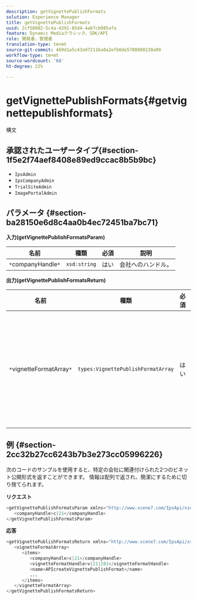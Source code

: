 ```yaml
---
description: getVignettePublishFormats
solution: Experience Manager
title: getVignettePublishFormats
uuid: 2cf58002-5c4a-4391-85d4-4a67cb085afa
feature: Dynamic Mediaクラシック，SDK/API
role: 開発者，管理者
translation-type: tm+mt
source-git-commit: 469d1a5c43a972116a8a2efb0de5708800130a99
workflow-type: tm+mt
source-wordcount: '68'
ht-degree: 22%

---
```



# getVignettePublishFormats{#getvignettepublishformats}

構文

## 承認されたユーザータイプ{#section-1f5e2f74aef8408e89ed9ccac8b5b9bc}

* `IpsAdmin`
* `IpsCompanyAdmin`
* `TrialSiteAdmin`
* `ImagePortalAdmin`

## パラメータ {#section-ba28150e6d8c4aa0b4ec72451ba7bc71}

**入力(getVignettePublishFormatsParam)**

| 名前 | 種類 | 必須 | 説明 |
|---|---|---|---|
| `*`companyHandle`*` | `xsd:string` | はい | 会社へのハンドル。 |

**出力(getVignettePublishFormatsReturn)**

| 名前 | 種類 | 必須 | 説明 |
|---|---|---|---|
| `*`vignetteFormatArray`*` | `types:VignettePublishFormatArray` | はい | ビネット公開形式の配列です。 |

## 例 {#section-2cc32b27cc6243b7b3e273cc05996226}

次のコードのサンプルを使用すると、特定の会社に関連付けられた2つのビネット公開形式を返すことができます。 情報は配列で返され、簡潔にするために切り捨てられます。

**リクエスト**

```java
<getVignettePublishFormatsParam xmlns="http://www.scene7.com/IpsApi/xsd/2008-01-15">
   <companyHandle>c|21</companyHandle>
</getVignettePublishFormatsParam>
```

**応答**

```java
<getVignettePublishFormatsReturn xmlns="http://www.scene7.com/IpsApi/xsd/2008-01-15">
   <vignetteFormatArray>
      <items>
         <companyHandle>c|21</companyHandle>
         <vignetteFormatHandle>v|21|281</vignetteFormatHandle>
         <name>APIcreateVignettePublishFormat</name>
         ...
      </items>
   </vignetteFormatArray>
</getVignettePublishFormatsReturn>
```

